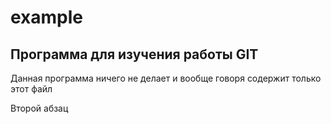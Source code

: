 # example

## Программа для изучения работы GIT
Данная программа ничего не делает и вообще
говоря содержит только этот файл

Второй абзац